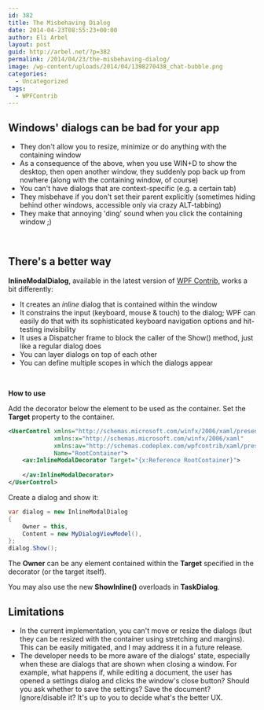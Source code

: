 ```yaml
---
id: 382
title: The Misbehaving Dialog
date: 2014-04-23T08:55:23+00:00
author: Eli Arbel
layout: post
guid: http://arbel.net/?p=382
permalink: /2014/04/23/the-misbehaving-dialog/
image: /wp-content/uploads/2014/04/1398270438_chat-bubble.png
categories:
  - Uncategorized
tags:
  - WPFContrib
---
```

## Windows' dialogs can be bad for your app

  * They don't allow you to resize, minimize or do anything with the containing window
  * As a consequence of the above, when you use WIN+D to show the desktop, then open another window, they suddenly pop back up from nowhere (along with the containing window, of course)
  * You can't have dialogs that are context-specific (e.g. a certain tab)
  * They misbehave if you don't set their parent explicitly (sometimes hiding behind other windows, accessible only via crazy ALT-tabbing)
  * They make that annoying 'ding' sound when you click the containing window ;)

&nbsp;

## There's a better way

**InlineModalDialog**, available in the latest version of [WPF Contrib,](https://www.nuget.org/packages/AvalonLibrary) works a bit differently:

  * It creates an _inline_ dialog that is contained within the window
  * It constrains the input (keyboard, mouse & touch) to the dialog; WPF can easily do that with its sophisticated keyboard navigation options and hit-testing invisibility
  * It uses a Dispatcher frame to block the caller of the Show() method, just like a regular dialog does
  * You can layer dialogs on top of each other
  * You can define multiple scopes in which the dialogs appear

&nbsp;

**How to use**

Add the decorator below the element to be used as the container. Set the **Target** property to the container.

```xml
<UserControl xmlns="http://schemas.microsoft.com/winfx/2006/xaml/presentation"
             xmlns:x="http://schemas.microsoft.com/winfx/2006/xaml"
             xmlns:av="http://schemas.codeplex.com/wpfcontrib/xaml/presentation"
             Name="RootContainer">
    <av:InlineModalDecorator Target="{x:Reference RootContainer}">
 
    </av:InlineModalDecorator>
</UserControl>  
```

Create a dialog and show it:

```csharp
var dialog = new InlineModalDialog
{
    Owner = this,
    Content = new MyDialogViewModel(),
};
dialog.Show();
```

The **Owner** can be any element contained within the **Target** specified in the decorator (or the target itself).

You may also use the new **ShowInline()** overloads in **TaskDialog**.

## 

## Limitations

* In the current implementation, you can't move or resize the dialogs (but they can be resized with the container using stretching and margins). This can be easily mitigated, and I may address it in a future release.
* The developer needs to be more aware of the dialogs' state, especially when these are dialogs that are shown when closing a window. For example, what happens if, while editing a document, the user has opened a settings dialog and clicks the window's close button? Should you ask whether to save the settings? Save the document? Ignore/disable it? It's up to you to decide what's the better UX.
